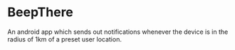 BeepThere
=========
An android app which sends out notifications whenever the device is in the radius of 1km of a preset user location.
